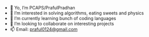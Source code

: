 - 👋 Yo, I’m PCAPS/PrafulPradhan
- 👀 I’m interested in solving algorithms, eating sweets and physics
- 🌱 I’m currently learning bunch of coding languages 
- 💞️ I’m looking to collaborate on interesting projects
- 📫 Email: praful0124@gmail.com

<!---
PrafulPradhan/PrafulPradhan is a ✨ special ✨ repository because its `README.md` (this file) appears on your GitHub profile.
You can click the Preview link to take a look at your changes.
--->
